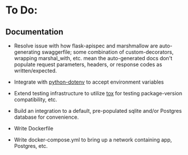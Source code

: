 # To Do:

## Documentation

- Resolve issue with how flask-apispec and marshmallow are auto-generating swaggerfile; some combination of custom-decorators, wrapping marshal_with, etc. mean the auto-generated docs don't populate request parameters, headers, or response codes as written/expected.

- Integrate with [python-dotenv](https://pypi.org/project/python-dotenv/) to accept environment variables

- Extend testing infrastructure to utilize [tox](https://tox.readthedocs.io/en/latest/) for testing package-version compatibility, etc.

- Build an integration to a default, pre-populated sqlite and/or Postgres database for convenience.

- Write Dockerfile

- Write docker-compose.yml to bring up a network containing app, Postgres, etc.
